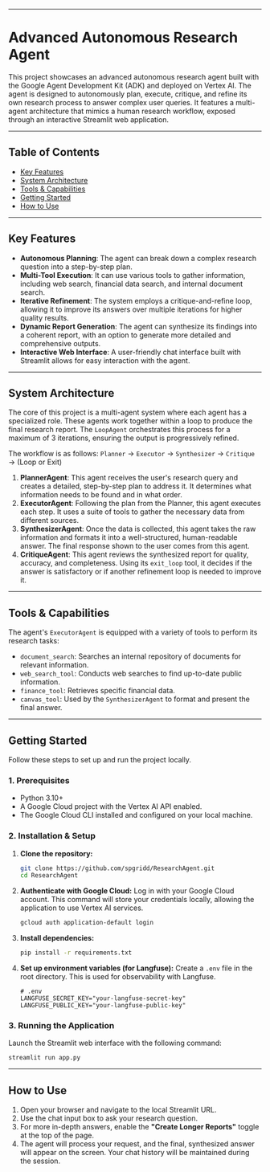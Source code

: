 
-----

# Advanced Autonomous Research Agent

This project showcases an advanced autonomous research agent built with the Google Agent Development Kit (ADK) and deployed on Vertex AI. The agent is designed to autonomously plan, execute, critique, and refine its own research process to answer complex user queries. It features a multi-agent architecture that mimics a human research workflow, exposed through an interactive Streamlit web application.

-----

## Table of Contents

  * [Key Features](https://www.google.com/search?q=%23-key-features)
  * [System Architecture](https://www.google.com/search?q=%23%EF%B8%8F-system-architecture)
  * [Tools & Capabilities](https://www.google.com/search?q=%23%EF%B8%8F-tools--capabilities)
  * [Getting Started](https://www.google.com/search?q=%23%EF%B8%8F-getting-started)
  * [How to Use](https://www.google.com/search?q=%23-how-to-use)

-----

## Key Features

  * **Autonomous Planning**: The agent can break down a complex research question into a step-by-step plan.
  * **Multi-Tool Execution**: It can use various tools to gather information, including web search, financial data search, and internal document search.
  * **Iterative Refinement**: The system employs a critique-and-refine loop, allowing it to improve its answers over multiple iterations for higher quality results.
  * **Dynamic Report Generation**: The agent can synthesize its findings into a coherent report, with an option to generate more detailed and comprehensive outputs.
  * **Interactive Web Interface**: A user-friendly chat interface built with Streamlit allows for easy interaction with the agent.

-----

## System Architecture

The core of this project is a multi-agent system where each agent has a specialized role. These agents work together within a loop to produce the final research report. The `LoopAgent` orchestrates this process for a maximum of 3 iterations, ensuring the output is progressively refined.

The workflow is as follows:
`Planner` → `Executor` → `Synthesizer` → `Critique` → (Loop or Exit)

1.  **PlannerAgent**: This agent receives the user's research query and creates a detailed, step-by-step plan to address it. It determines what information needs to be found and in what order.
2.  **ExecutorAgent**: Following the plan from the Planner, this agent executes each step. It uses a suite of tools to gather the necessary data from different sources.
3.  **SynthesizerAgent**: Once the data is collected, this agent takes the raw information and formats it into a well-structured, human-readable answer. The final response shown to the user comes from this agent.
4.  **CritiqueAgent**: This agent reviews the synthesized report for quality, accuracy, and completeness. Using its `exit_loop` tool, it decides if the answer is satisfactory or if another refinement loop is needed to improve it.

-----

## Tools & Capabilities

The agent's `ExecutorAgent` is equipped with a variety of tools to perform its research tasks:

  * `document_search`: Searches an internal repository of documents for relevant information.
  * `web_search_tool`: Conducts web searches to find up-to-date public information.
  * `finance_tool`: Retrieves specific financial data.
  * `canvas_tool`: Used by the `SynthesizerAgent` to format and present the final answer.

-----

## Getting Started

Follow these steps to set up and run the project locally.

### 1\. Prerequisites

  * Python 3.10+
  * A Google Cloud project with the Vertex AI API enabled.
  * The Google Cloud CLI installed and configured on your local machine.

### 2\. Installation & Setup

1.  **Clone the repository:**

    ```bash
    git clone https://github.com/spgridd/ResearchAgent.git
    cd ResearchAgent
    ```

2.  **Authenticate with Google Cloud:**
    Log in with your Google Cloud account. This command will store your credentials locally, allowing the application to use Vertex AI services.

    ```bash
    gcloud auth application-default login
    ```

3.  **Install dependencies:**

    ```bash
    pip install -r requirements.txt
    ```

4.  **Set up environment variables (for Langfuse):**
    Create a `.env` file in the root directory. This is used for observability with Langfuse.

    ```
    # .env
    LANGFUSE_SECRET_KEY="your-langfuse-secret-key"
    LANGFUSE_PUBLIC_KEY="your-langfuse-public-key"
    ```

### 3\. Running the Application

Launch the Streamlit web interface with the following command:

```bash
streamlit run app.py
```

-----

## How to Use

1.  Open your browser and navigate to the local Streamlit URL.
2.  Use the chat input box to ask your research question.
3.  For more in-depth answers, enable the **"Create Longer Reports"** toggle at the top of the page.
4.  The agent will process your request, and the final, synthesized answer will appear on the screen. Your chat history will be maintained during the session.